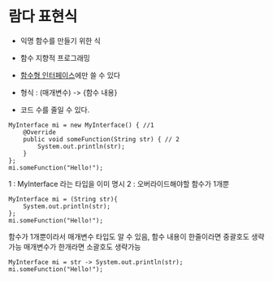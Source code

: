 ﻿# 람다 표현식

- 익명 함수를 만들기 위한 식
- 함수 지향적 프로그래밍
- [함수형 인터페이스](./Functional-Interface.md)에만 쓸 수 있다
- 형식 : (매개변수) -> {함수 내용}

- 코드 수를 줄일 수 있다.
```
MyInterface mi = new MyInterface() { //1
    @Override
    public void someFunction(String str) { // 2
        System.out.println(str);
    }
};
mi.someFunction("Hello!");
```
1 : MyInterface 라는 타입을 이미 명시
2 : 오버라이드해야할 함수가 1개뿐
```
MyInterface mi = (String str){
    System.out.println(str);
};
mi.someFunction("Hello!");
```
함수가 1개뿐이라서 매개변수 타입도 알 수 있음,
함수 내용이 한줄이라면 중괄호도 생략가능
매개변수가 한개라면 소괄호도 생략가능
```
MyInterface mi = str -> System.out.println(str);
mi.someFunction("Hello!");
```
